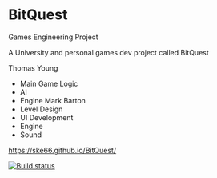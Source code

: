 # BitQuest
Games Engineering Project 

A University and personal games dev project called BitQuest

Thomas Young
- Main Game Logic
- AI
- Engine
Mark Barton
- Level Design
- UI Development
- Engine
- Sound

https://ske66.github.io/BitQuest/


[![Build status](https://ci.appveyor.com/api/projects/status/s6j4yt4dhe4ct4dm?svg=true)](https://ci.appveyor.com/project/ske66/bitquest)

